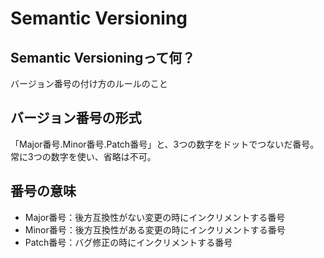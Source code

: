 # Semantic Versioning
## Semantic Versioningって何？

バージョン番号の付け方のルールのこと

## バージョン番号の形式

「Major番号.Minor番号.Patch番号」と、3つの数字をドットでつないだ番号。常に3つの数字を使い、省略は不可。

## 番号の意味

- Major番号：後方互換性がない変更の時にインクリメントする番号
- Minor番号：後方互換性がある変更の時にインクリメントする番号
- Patch番号：バグ修正の時にインクリメントする番号

